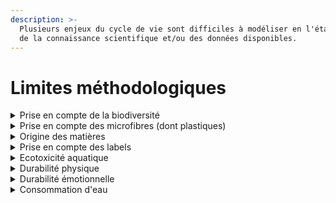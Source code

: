 ```yaml
---
description: >-
  Plusieurs enjeux du cycle de vie sont difficiles à modéliser en l'état actuel
  de la connaissance scientifique et/ou des données disponibles.
---
```


# Limites méthodologiques

<details>

<summary>Prise en compte de la biodiversité</summary>

La biodiversité est « la variabilité des organismes vivants de toute origine et de toutes sources » (Convention de Rio, 1992). Il s’agit donc de l’ensemble des classes du vivant à toute échelle spatiale ainsi que leurs caractères génétiques et leurs interactions, entre eux et avec le milieu.

Le maintien de la biodiversité est une des clés du bon fonctionnement planétaire. La biodiversité apporte de nombreux services écosystémiques.

La biodiversité est aujourd'hui un sujet difficile du fait de la complexité d'évaluation des écosystèmes (interactions multiples entre espèces) et de différentes pratiques agricoles à différencier.&#x20;

Le Conseil Scientifique mis en place dans le cadre de l'expérimentation de l'affichage environnemental sur les produits Alimentaire recommande notamment de prendre en compte la biodiversité à la parcelle (accès au rapport [ici](https://expertises.ademe.fr/sites/default/files/assets/documents/affichage-environnemental-produits-alimentaires-rapport-final-conseil-scientifique.pdf)).&#x20;

Plusieurs indicateurs de l'ACV ont une incidence sur la biodiversité (8 des 16 indicateurs PEF) mais sont insuffisants pour rendre compte des impacts de l'activité humaine sur la biodiversité.&#x20;

</details>

<details>

<summary>Prise en compte des microfibres (dont plastiques)</summary>

Les textiles synthétiques rejettent des quantités importantes de fibres micro-plastiques lors du lavage et de l’utilisation. Bien que les centres de traitement des eaux usées en filtrent une partie, ces micro-plastiques se retrouvent dans les environnements terrestres et marins, ainsi que dans la chaîne alimentaire humaine.\
La pollution micro-plastique provenant des matériaux synthétiques n'est actuellement pas prise en compte dans le socle ACV (donc dans le calculateur).

Les autres matières rejettent également des microfibres lors du cycle de vie des vêtements.&#x20;

Pour les matières/microfibres naturelles, leur caractère biodégradable est souvent mis en avant ; cependant les traitements appliqués lors de la phase d'ennoblissement pourraient limiter ces propriétés. &#x20;

</details>

<details>

<summary>Origine des matières</summary>

Les modes de production/élevage et l'origine géographique de plusieurs matières naturelles (d'origine animale ou végétale) peuvent refléter des réalités différentes pour un même produit. &#x20;

Ce niveau de détail dans les bases de données n'est pas toujours disponible. \
Exemple : les pratiques agricoles liées à la production de coton diffèrent significativement selon la géographie (besoin ou non de systèmes d'irrigation) et le mode de production (conventionnel vs biologique).

</details>

<details>

<summary>Prise en compte des labels</summary>

La prise est en compte des labels n'est actuellement pas effective alors que ces derniers pourraient permettre d'affiner les résultats.

Par exemple, la certification Biologique permet de réduire l’impact sur la consommation des ressources en eau, l’utilisation de pesticides, fertilisants, antibiotiques (si matière première animale). De la même manière la labellisation Oeko-Tex® permet de réduire le risque lié à l’utilisation de produits chimiques et à la pollution de l’eau.

</details>

<details>

<summary>Ecotoxicité aquatique</summary>

L'utilisation de produits chimiques et auxiliaires durant le cycle de vie est conséquente (principalement lors de l'étape d'ennoblissement). Les rejets aqueux, bien que parfois traités, libèrent une quantité significative de substances toxiques pour les organismes aquatiques.&#x20;

La Banque Mondiale et l'Union Européenne estiment que 20% de la pollution aquatique provient de l'étape d'ennoblissement des produits textile ([source](https://www.europarl.europa.eu/news/en/headlines/society/20201208STO93327/the-impact-of-textile-production-and-waste-on-the-environment-infographic)).

Le calculateur ne prend pas en compte cet indicateur suite à la recommandation du référentiel PEF car les facteurs de caractérisations actuellement utilisés dans la communauté ACV ne sont pas suffisamment robustes.

</details>

<details>

<summary>Durabilité physique</summary>

La prise en compte de la qualité intrinsèque des produits permettrait d'intégrer la durée de vie dans l'évaluation des produits. Différents travaux sont actuellement menés en France (projet Durhabi de l'IFTH) et au niveau européen (PEF) à ce sujet.

Une limite identifiée à ce sujet est le coût de mise en place des tests physiques.

</details>

<details>

<summary>Durabilité émotionnelle</summary>

Une des principales causes de fin de vie des vêtements est liée à la lassitude des consommateurs (dans 30% des cas en moyenne selon 7 sondages retrouvés dans différentes études).&#x20;

Ce paramètre n'est actuellement pas pris en compte dans le calculateur ni par les référentiels existants basés sur l'ACV (socle technique de l'ADEME, PEF, etc.).&#x20;

De plus, bien que la sur-consommation des produits textile est une préoccupation majeure de l'industrie, l'ACV ne permet pas aujourd'hui de s'attaquer à ce sujet car le facteur prix n'est pas pris en compte ; ce dernier limite notamment la réparabilité des vêtements car il est souvent plus simple d'acheter un produit équivalent que de le réparer.&#x20;

</details>

<details>

<summary>Consommation d'eau</summary>

L'industrie textile utilise 4% de l'eau potable disponible dans le monde selon la _Ellen MacArthur Foundation_.

En moyenne, la production d'un t-shirt nécessite 2,700 litres d'eau tandis que celle d'un jean entre 7,000 et 10,000 ([source](https://www.ceseau.org/pollution-domestique-et-alternatives/eau-pollution-vetements-textile/)). \
\
Du fait des limites de la base ICV du socle technique actuellement utilisé, cet indicateur n'est pas pris en compte. &#x20;

</details>

